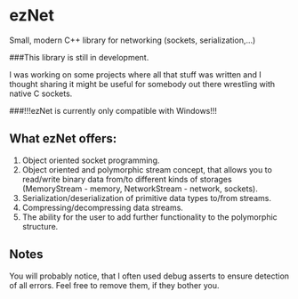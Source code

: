 # ezNet
Small, modern C++ library for networking (sockets, serialization,...)

###This library is still in development.

I was working on some projects where all that stuff was written
and I thought sharing it might be useful for somebody out there wrestling with
native C sockets.

###!!!ezNet is currently only compatible with Windows!!!

## What ezNet offers:

1. Object oriented socket programming.
2. Object oriented and polymorphic stream concept, that allows you to read/write binary data from/to different kinds
of storages (MemoryStream - memory, NetworkStream - network, sockets).
3. Serialization/deserialization of primitive data types to/from streams.
4. Compressing/decompressing data streams.
5. The ability for the user to add further functionality to the polymorphic structure.

## Notes

You will probably notice, that I often used debug asserts to ensure detection of all errors.
Feel free to remove them, if they bother you.
